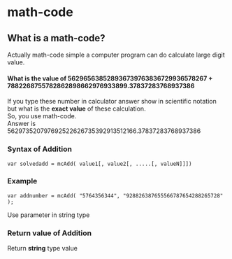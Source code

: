 # math-code

## What is a math-code?
Actually math-code simple a computer program can do calculate large digit value.

#### What is the value of 562965638528936739763836729936578267 + 7882268755782862898662976933899.37837283768937386
If you type these number in calculator answer show in scientific notation but what is the **exact value** of these calculation.<br>
So, you use math-code.<br>
Answer is 562973520797692522626735392913512166.37837283768937386
### Syntax of Addition
`var solvedadd = mcAdd( value1[, value2[, .....[, valueN]]])`
### Example
```
var addnumber = mcAdd( "5764356344", "928826387655566787654288265728" );
```
Use parameter in string type
### Return value of Addition
Return **string** type value

